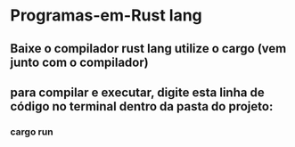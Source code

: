 # Programas-em-Rust lang #
## Baixe o compilador rust lang utilize o cargo (vem junto com o compilador) ## 
## para compilar e executar, digite esta linha de código no terminal dentro da pasta do projeto: ##
### cargo run ###
